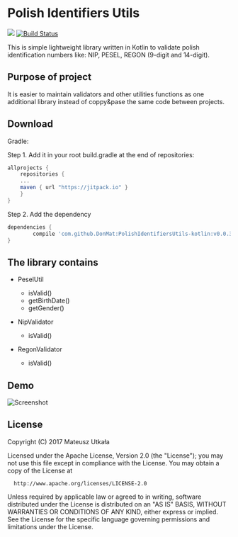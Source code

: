 # Polish Identifiers Utils
[![](https://jitpack.io/v/DonMat/PolishIdentifiersUtils-kotlin.svg)](https://jitpack.io/#DonMat/PolishIdentifiersUtils-kotlin)
[![Build Status](https://travis-ci.org/DonMat/PolishIdentifiersUtils-kotlin.svg?branch=master)](https://travis-ci.org/DonMat/PolishIdentifiersUtils-kotlin)


This is simple lightweight library written in Kotlin to validate polish identification numbers like: NIP, PESEL, REGON (9-digit and 14-digit).

## Purpose of project
It is easier to maintain validators and other utilities functions as one additional library instead of coppy&pase the same code between projects.


## Download
Gradle:

Step 1. Add it in your root build.gradle at the end of repositories:

```gradle
allprojects {
    repositories {
	...
	maven { url "https://jitpack.io" }
    }
}
```

Step 2. Add the dependency
```gradle
dependencies {
        compile 'com.github.DonMat:PolishIdentifiersUtils-kotlin:v0.0.3'
}
```

## The library contains
- PeselUtil
  * isValid()
  * getBirthDate()
  * getGender()

- NipValidator
  * isValid()

- RegonValidator
  * isValid()

## Demo
![Screenshot](https://github.com/DonMat/PolishIdentifiersUtils-kotlin/raw/master/raw/screenshot.png "Screenshot")

License
-------
  Copyright (C) 2017 Mateusz Utkała

  Licensed under the Apache License, Version 2.0 (the "License");
  you may not use this file except in compliance with the License.
  You may obtain a copy of the License at

      http://www.apache.org/licenses/LICENSE-2.0

  Unless required by applicable law or agreed to in writing, software
  distributed under the License is distributed on an "AS IS" BASIS,
  WITHOUT WARRANTIES OR CONDITIONS OF ANY KIND, either express or implied.
  See the License for the specific language governing permissions and
  limitations under the License.